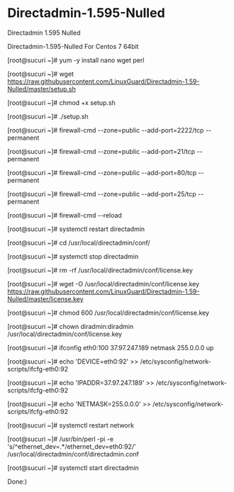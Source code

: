 # Directadmin-1.595-Nulled
Directadmin 1.595 Nulled

Directadmin-1.595-Nulled For Centos 7 64bit

[root@sucuri ~]# yum -y install nano wget perl

[root@sucuri ~]# wget https://raw.githubusercontent.com/LinuxGuard/Directadmin-1.59-Nulled/master/setup.sh

[root@sucuri ~]# chmod +x setup.sh

[root@sucuri ~]# ./setup.sh

[root@sucuri ~]# firewall-cmd --zone=public --add-port=2222/tcp --permanent

[root@sucuri ~]# firewall-cmd --zone=public --add-port=21/tcp --permanent

[root@sucuri ~]# firewall-cmd --zone=public --add-port=80/tcp --permanent

[root@sucuri ~]# firewall-cmd --zone=public --add-port=25/tcp --permanent

[root@sucuri ~]# firewall-cmd --reload

[root@sucuri ~]# systemctl restart directadmin

[root@sucuri ~]# cd /usr/local/directadmin/conf/

[root@sucuri ~]# systemctl stop directadmin

[root@sucuri ~]# rm -rf /usr/local/directadmin/conf/license.key

[root@sucuri ~]# wget -O /usr/local/directadmin/conf/license.key https://raw.githubusercontent.com/LinuxGuard/Directadmin-1.59-Nulled/master/license.key

[root@sucuri ~]# chmod 600 /usr/local/directadmin/conf/license.key

[root@sucuri ~]# chown diradmin:diradmin /usr/local/directadmin/conf/license.key

[root@sucuri ~]# ifconfig eth0:100 37.97.247.189 netmask 255.0.0.0 up

[root@sucuri ~]# echo 'DEVICE=eth0:92' >> /etc/sysconfig/network-scripts/ifcfg-eth0:92

[root@sucuri ~]# echo 'IPADDR=37.97.247.189' >> /etc/sysconfig/network-scripts/ifcfg-eth0:92

[root@sucuri ~]# echo 'NETMASK=255.0.0.0' >> /etc/sysconfig/network-scripts/ifcfg-eth0:92

[root@sucuri ~]# systemctl restart network

[root@sucuri ~]# /usr/bin/perl -pi -e 's/^ethernet_dev=.*/ethernet_dev=eth0:92/' /usr/local/directadmin/conf/directadmin.conf

[root@sucuri ~]# systemctl start directadmin

Done:)
